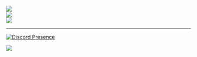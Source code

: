
![](https://github-readme-stats.vercel.app/api?username=6nvy&theme=react&hide_border=true&include_all_commits=false&count_private=false)<br/>
![](https://github-readme-streak-stats.herokuapp.com/?user=6nvy&theme=react&hide_border=true)<br/>
![](https://github-readme-stats.vercel.app/api/top-langs/?username=6nvy&theme=react&hide_border=true&include_all_commits=false&count_private=false&layout=compact)

---
[![Discord Presence](https://lanyard.cnrad.dev/api/:id)](https://discord.com/users/254735275777851404)

[![](https://visitcount.itsvg.in/api?id=6nvy&icon=6&color=12)](https://visitcount.itsvg.in)

<!-- Proudly created with GPRM ( https://gprm.itsvg.in ) -->
